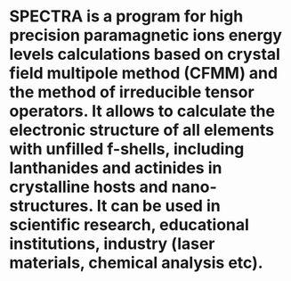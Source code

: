 # SPECTRA is a program for high precision paramagnetic ions energy levels calculations based on  crystal field multipole method (CFMM) and the method of irreducible tensor operators. It allows to calculate the electronic structure of all elements with unfilled  f-shells, including lanthanides and actinides in crystalline hosts and nano-structures. It can be used in scientific research, educational institutions, industry (laser materials, chemical analysis etc).  